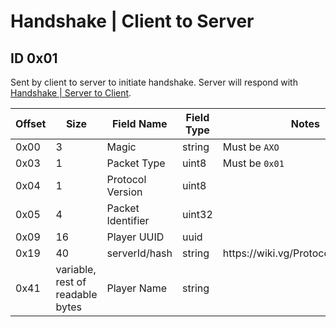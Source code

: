 # Handshake | Client to Server

## ID 0x01

Sent by client to server to initiate handshake. Server will respond with [Handshake | Server to Client](../serverToClient/0x01_handshake.md).

<table>
    <thead>
        <tr>
            <th>Offset</th>
            <th>Size</th>
            <th>Field Name</th>
            <th>Field Type</th>
            <th>Notes</th>
        </tr>
    </thead>
    <tbody>
    <tr>
        <td>0x00</td>
        <td>3</td>
        <td>Magic</td>
        <td>string</td>
        <td>Must be <code>AXO</code></td>
    </tr>
        <tr>
        <td>0x03</td>
        <td>1</td>
        <td>Packet Type</td>
        <td>uint8</td>
        <td>Must be <code>0x01</code></td>
    </tr>
    <tr>
        <td>0x04</td>
        <td>1</td>
        <td>Protocol Version</td>
        <td>uint8</td>
        <td></td>
    </tr>
    <tr>
        <td>0x05</td>
        <td>4</td>
        <td>Packet Identifier</td>
        <td>uint32</td>
        <td></td>
    </tr>
    <tr>
        <td>0x09</td>
        <td>16</td>
        <td>Player UUID</td>
        <td>uuid</td>
        <td></td>
    </tr>
    <tr>
        <td>0x19</td>
        <td>40</td>
        <td>serverId/hash</td>
        <td>string</td>
        <td>https://wiki.vg/Protocol_Encryption </td>
    </tr>
    <tr>
        <td>0x41</td>
        <td>variable, rest of readable bytes</td>
        <td>Player Name</td>
        <td>string</td>
        <td></td>
    </tr>
    </tbody>
</table>
